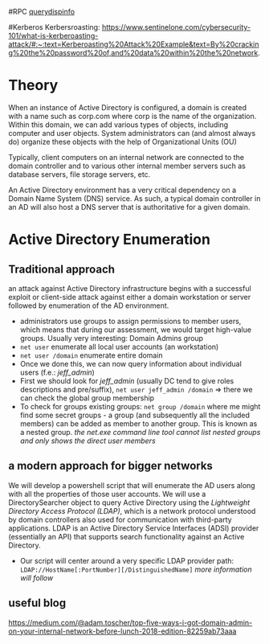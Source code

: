 #RPC 
[querydispinfo](https://www.hackingarticles.in/active-directory-enumeration-rpcclient/)

#Kerberos
Kerbersroasting: https://www.sentinelone.com/cybersecurity-101/what-is-kerberoasting-attack/#:~:text=Kerberoasting%20Attack%20Example&text=By%20cracking%20the%20password%20of,and%20data%20within%20the%20network.

# Theory
When an instance of Active Directory is configured, a domain is created with a name such as corp.com where corp is the name of the organization. Within this domain, we can add various types of objects, including computer and user objects.
System administrators can (and almost always do) organize these objects with the help of Organizational Units (OU)

Typically, client computers on an internal network are connected to the domain controller and to various other internal member servers such as database servers, file storage servers, etc.

An Active Directory environment has a very critical dependency on a Domain Name System (DNS) service. As such, a typical domain controller in an AD will also host a DNS server that is authoritative for a given domain.


# Active Directory Enumeration

## Traditional approach
an attack against Active Directory infrastructure begins with a successful exploit or client-side attack against either a domain workstation or server followed by enumeration of the AD environment.

* administrators use groups to assign permissions to member users, which means that during our assessment, we would target high-value groups. Usually very interesting: Domain Admins group
* `net user` enumerate all local user accounts (an workstation)
* `net user /domain` enumerate entire domain
* Once we done this, we can now query information about individual users (f.e.: *jeff_admin*)
* First we should look for *jeff_admin* (usually DC tend to give roles descriptions and pre/suffix), `net user jeff_admin /domain` => there we can check the global group membership
* To check for groups existing groups: `net group /domain` where me might find some secret groups - a group (and subsequently all the included members) can be added as member to another group. This is known as a nested group.
*the net.exe command line tool cannot list nested groups and only shows the direct user members*

## a modern approach for bigger networks
We will develop a powershell script that will enumerate the AD users along with all the properties of those user accounts.
We will use a DirectorySearcher object to query Active Directory using the *Lightweight Directory Access Protocol (LDAP)*, which is a network protocol understood by domain controllers also used for communication with third-party applications.
LDAP is an Active Directory Service Interfaces (ADSI) provider (essentially an API) that supports search functionality against an Active Directory.

* Our script will center around a very specific LDAP provider path: `LDAP://HostName[:PortNumber][/DistinguishedName]`
*more information will follow*

## useful blog

https://medium.com/@adam.toscher/top-five-ways-i-got-domain-admin-on-your-internal-network-before-lunch-2018-edition-82259ab73aaa

